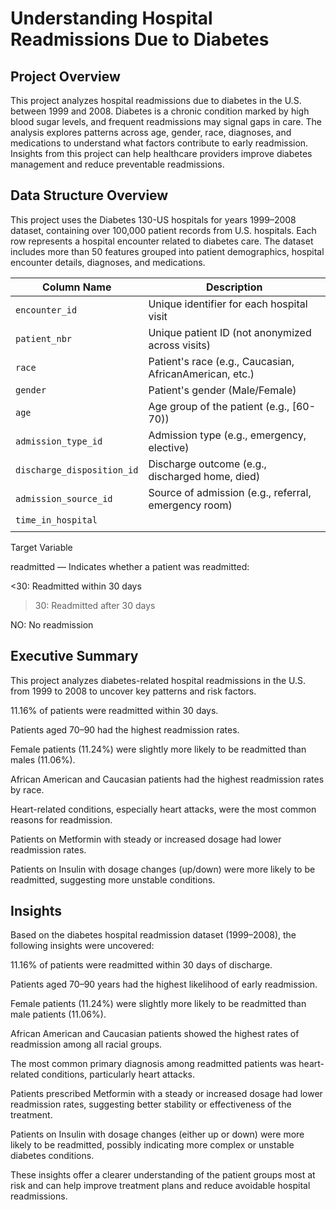 # Understanding Hospital Readmissions Due to Diabetes

## Project Overview

This project analyzes hospital readmissions due to diabetes in the U.S. between 1999 and 2008. Diabetes is a chronic condition marked by high blood sugar levels, and frequent readmissions may signal gaps in care.
The analysis explores patterns across age, gender, race, diagnoses, and medications to understand what factors contribute to early readmission. Insights from this project can help healthcare providers improve diabetes management and reduce preventable readmissions.

##  Data Structure Overview

This project uses the Diabetes 130-US hospitals for years 1999–2008 dataset, containing over 100,000 patient records from U.S. hospitals. Each row represents a hospital encounter related to diabetes care.
The dataset includes more than 50 features grouped into patient demographics, hospital encounter details, diagnoses, and medications.

| Column Name                | Description                                             |
| -------------------------- | ------------------------------------------------------- |
| `encounter_id`             | Unique identifier for each hospital visit               |
| `patient_nbr`              | Unique patient ID (not anonymized across visits)        |
| `race`                     | Patient's race (e.g., Caucasian, AfricanAmerican, etc.) |
| `gender`                   | Patient's gender (Male/Female)                          |
| `age`                      | Age group of the patient (e.g., \[60-70))               |
| `admission_type_id`        | Admission type (e.g., emergency, elective)              |
| `discharge_disposition_id` | Discharge outcome (e.g., discharged home, died)         |
| `admission_source_id`      | Source of admission (e.g., referral, emergency room)    |
| `time_in_hospital`  
|                                                         |

Target Variable

readmitted — Indicates whether a patient was readmitted:

<30: Readmitted within 30 days

>30: Readmitted after 30 days

NO: No readmission

## Executive Summary

This project analyzes diabetes-related hospital readmissions in the U.S. from 1999 to 2008 to uncover key patterns and risk factors.

11.16% of patients were readmitted within 30 days.

Patients aged 70–90 had the highest readmission rates.

Female patients (11.24%) were slightly more likely to be readmitted than males (11.06%).

African American and Caucasian patients had the highest readmission rates by race.

Heart-related conditions, especially heart attacks, were the most common reasons for readmission.

Patients on Metformin with steady or increased dosage had lower readmission rates.

Patients on Insulin with dosage changes (up/down) were more likely to be readmitted, suggesting more unstable conditions.

## Insights

Based on the diabetes hospital readmission dataset (1999–2008), the following insights were uncovered:

11.16% of patients were readmitted within 30 days of discharge.

Patients aged 70–90 years had the highest likelihood of early readmission.

Female patients (11.24%) were slightly more likely to be readmitted than male patients (11.06%).

African American and Caucasian patients showed the highest rates of readmission among all racial groups.

The most common primary diagnosis among readmitted patients was heart-related conditions, particularly heart attacks.

Patients prescribed Metformin with a steady or increased dosage had lower readmission rates, suggesting better stability or effectiveness of the treatment.

Patients on Insulin with dosage changes (either up or down) were more likely to be readmitted, possibly indicating more complex or unstable diabetes conditions.

These insights offer a clearer understanding of the patient groups most at risk and can help improve treatment plans and reduce avoidable hospital readmissions.
